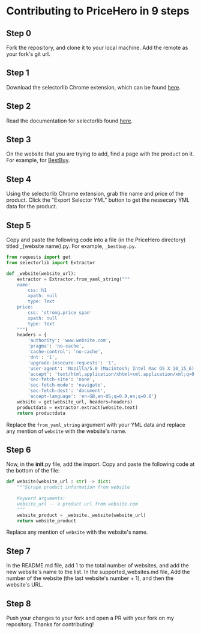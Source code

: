 # Contributing to PriceHero in 9 steps

## Step 0
Fork the repository, and clone it to your local machine. Add the remote as your fork's git url.
## Step 1
Download the selectorlib Chrome extension, which can be found [here](https://chrome.google.com/webstore/detail/selectorlib/llgknofgmghejanicfcjdibnhpofaefd?hl=en).

## Step 2
Read the documentation for selectorlib found [here](https://selectorlib.com/getting-started.html).

## Step 3
On the website that you are trying to add, find a page with the product on it. For example, for [BestBuy](https://www.bestbuy.com/site/apple-10-9-inch-ipad-air-latest-model-4th-generation-with-wi-fi-64gb-sky-blue/5985620.p?skuId=5985620).

## Step 4
Using the selectorlib Chrome extension, grab the name and price of the product. Click the "Export Selector YML" button to get the nessecary YML data for the product.

## Step 5
Copy and paste the following code into a file (in the PriceHero directory) titled _{website name}.py. For example, `_bestbuy.py`.
```py
from requests import get
from selectorlib import Extractor

def _website(website_url):
    extractor = Extractor.from_yaml_string("""
    name:
        css: h1
        xpath: null
        type: Text
    price:
        css: 'strong.price span'
        xpath: null
        type: Text
    """)
    headers = {
        'authority': 'www.website.com',
        'pragma': 'no-cache',
        'cache-control': 'no-cache',
        'dnt': '1',
        'upgrade-insecure-requests': '1',
        'user-agent': 'Mozilla/5.0 (Macintosh; Intel Mac OS X 10_15_6) AppleWebKit/537.36 (KHTML, like Gecko) Chrome/85.0.4183.83 Safari/537.36',
        'accept': 'text/html,application/xhtml+xml,application/xml;q=0.9,image/webp,image/apng,*/*;q=0.8,application/signed-exchange;v=b3;q=0.9',
        'sec-fetch-site': 'none',
        'sec-fetch-mode': 'navigate',
        'sec-fetch-dest': 'document',
        'accept-language': 'en-GB,en-US;q=0.9,en;q=0.8'}
    website = get(website_url, headers=headers)
    productdata = extractor.extract(website.text)
    return productdata
```

Replace the `from_yaml_string` argument with your YML data and replace any mention of `website` with the website's name. 

## Step 6
Now, in the __init__.py file, add the import. Copy and paste the following code at the bottom of the file:
```py
def website(website_url : str) -> dict:
    """Scrape product information from website
    
    Keyword arguments:
    website_url -- a product url from website.com
    """
    website_product = _website._website(website_url)
    return website_product
```

Replace any mention of `website` with the website's name.

## Step 7
In the README.md file, add 1 to the total number of websites, and add the new website's name to the list. In the supported_websites.md file, Add the number of the website (the last website's number + 1), and then the website's URL. 

## Step 8
Push your changes to your fork and open a PR with your fork on my repository. Thanks for contributing!